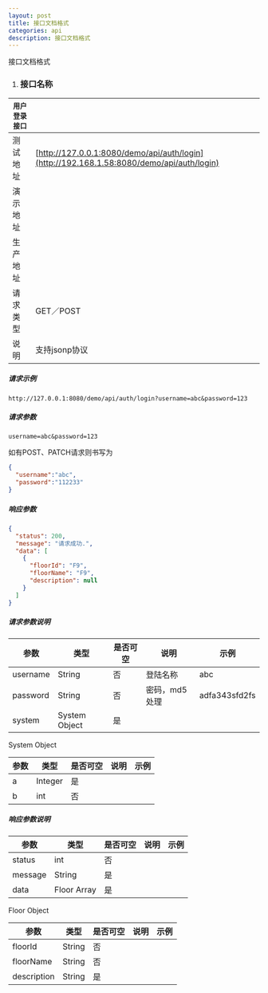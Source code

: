 ```yaml
---
layout: post
title: 接口文档格式
categories: api
description: 接口文档格式
---
```


接口文档格式

1. ### 接口名称


| `用户登录接口` |                                          |
| -------- | ---------------------------------------- |
| 测试地址     | [http://127.0.0.1:8080/demo/api/auth/login](http://192.168.1.58:8080/demo/api/auth/login) |
| 演示地址     |                                          |
| 生产地址     |                                          |
| 请求类型     | GET／POST                                 |
| 说明       | 支持jsonp协议                                |

##### 请求示例

```http
http://127.0.0.1:8080/demo/api/auth/login?username=abc&password=123
```

##### 请求参数

```request
username=abc&password=123
```
如有POST、PATCH请求则书写为
```json
{
  "username":"abc",
  "password":"112233"
}
```


##### 响应参数

```json
{
  "status": 200,
  "message": "请求成功.",
  "data": [
    {
      "floorId": "F9",
      "floorName": "F9",
      "description": null
    }
  ]
}
```

##### 请求参数说明

| 参数       | 类型            | 是否可空 | 说明       | 示例            |
| -------- | ------------- | ---- | -------- | ------------- |
| username | String        | 否    | 登陆名称     | abc           |
| password | String        | 否    | 密码，md5处理 | adfa343sfd2fs |
| system   | System Object | 是    |          |               |

System Object

| 参数   | 类型      | 是否可空 | 说明   | 示例   |
| ---- | ------- | ---- | ---- | ---- |
| a    | Integer | 是    |      |      |
| b    | int     | 否    |      |      |

##### 响应参数说明

| 参数      | 类型          | 是否可空 | 说明   | 示例   |
| ------- | ----------- | ---- | ---- | ---- |
| status  | int         | 否    |      |      |
| message | String      | 是    |      |      |
| data    | Floor Array | 是    |      |      |

Floor Object

| 参数          | 类型     | 是否可空 | 说明   | 示例   |
| ----------- | ------ | ---- | ---- | ---- |
| floorId     | String | 否    |      |      |
| floorName   | String | 否    |      |      |
| description | String | 是    |      |      |
